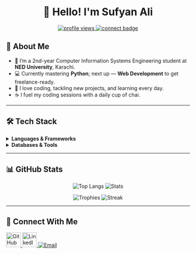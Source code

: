 <h1 align="center">👋 Hello! I'm Sufyan Ali</h1>

<p align="center">
  <a href="https://github.com/Alixoxox">
    <img src="https://komarev.com/ghpvc/?username=Alixoxox&label=Profile%20views&color=0e75b6&style=flat" alt="profile views"/>
  </a>
  <a href="#connect-with-me">
    <img src="https://img.shields.io/badge/Let's%20Connect-blue?logo=github&logoColor=white" alt="connect badge"/>
  </a>
</p>



## 🎯 About Me

- 🔭 I’m a 2nd-year Computer Information Systems Engineering student at **NED University**, Karachi.  
- 💻 Currently mastering **Python**; next up — **Web Development** to get freelance-ready.  
- 🌱 I love coding, tackling new projects, and learning every day.  
- ☕ I fuel my coding sessions with a daily cup of chai.  

---

## 🛠️ Tech Stack

<details>
<summary><strong>Languages & Frameworks</strong></summary>
<p align="left">
  <img src="https://raw.githubusercontent.com/ryantusi/Github_Profile_README_Generator/main/src/images/icons/ProgrammingLanguages/c.svg"         alt="C"        width="40" height="40"/>
  <img src="https://raw.githubusercontent.com/ryantusi/Github_Profile_README_Generator/main/src/images/icons/ProgrammingLanguages/python.svg"   alt="Python"  width="40" height="40"/>
  <img src="https://raw.githubusercontent.com/ryantusi/Github_Profile_README_Generator/main/src/images/icons/ProgrammingLanguages/javascript.svg" alt="JS"   width="40" height="40"/>
  <img src="https://cdn.jsdelivr.net/gh/devicons/devicon/icons/assembly/assembly-original.svg" alt="Assembly" width="40" height="40"/>
</p>
<p align="left">
  <img src="https://raw.githubusercontent.com/ryantusi/Github_Profile_README_Generator/main/src/images/icons/FrontendDevelopment/html.svg"     alt="HTML5"    width="40" height="40"/>
  <img src="https://raw.githubusercontent.com/ryantusi/Github_Profile_README_Generator/main/src/images/icons/FrontendDevelopment/css.svg"      alt="CSS3"     width="40" height="40"/>
  <img src="https://raw.githubusercontent.com/ryantusi/Github_Profile_README_Generator/main/src/images/icons/FrontendDevelopment/reactjs.svg"  alt="React"    width="40" height="40"/>
  <img src="https://raw.githubusercontent.com/ryantusi/Github_Profile_README_Generator/main/src/images/icons/FrontendDevelopment/tailwind.svg" alt="Tailwind" width="40" height="40"/>
</p>
<p align="left">
  <img src="https://raw.githubusercontent.com/ryantusi/Github_Profile_README_Generator/main/src/images/icons/BackendDevelopment/nodejs.svg"  alt="Node.js"  width="40" height="40"/>
  <img src="https://raw.githubusercontent.com/ryantusi/Github_Profile_README_Generator/main/src/images/icons/BackendDevelopment/express.svg" alt="Express"  width="40" height="40"/>
</p>
</details>

<details>
<summary><strong>Databases & Tools</strong></summary>
<p align="left">
  <img src="https://raw.githubusercontent.com/ryantusi/Github_Profile_README_Generator/main/src/images/icons/Database/mysql.svg"  alt="MySQL"    width="40" height="40"/>
  <img src="https://raw.githubusercontent.com/ryantusi/Github_Profile_README_Generator/main/src/images/icons/Software/postman.svg"    alt="Postman"  width="40" height="40"/>
  <img src="https://raw.githubusercontent.com/ryantusi/Github_Profile_README_Generator/main/src/images/icons/Software/matlab.svg"     alt="MATLAB"   width="40" height="40"/>
  <img src="https://raw.githubusercontent.com/ryantusi/Github_Profile_README_Generator/main/src/images/icons/Other/git.svg"        alt="Git"      width="40" height="40"/>
  <img src="https://raw.githubusercontent.com/ryantusi/Github_Profile_README_Generator/main/src/images/icons/Other/linux.svg"      alt="Linux"    width="40" height="40"/>
  <img src="https://raw.githubusercontent.com/ryantusi/Github_Profile_README_Generator/main/src/images/icons/Software/figma.svg"    alt="Figma"    width="40" height="40"/>
</p>
</details>

---

## 📊 GitHub Stats

<p align="center">
  <img alt="Top Langs" src="https://github-readme-stats.vercel.app/api/top-langs?username=Alixoxox&layout=compact&theme=radical"/> 
  
  <img alt="Stats"     src="https://github-readme-stats.vercel.app/api?username=Alixoxox&show_icons=true&theme=radical"/>  
</p>


<p align="center">
  <img alt="Trophies" src="https://github-profile-trophy.vercel.app/?username=Alixoxox&theme=radical&row=2&column=3"/>  
  
  <img alt="Streak"   src="https://github-readme-streak-stats.herokuapp.com/?user=Alixoxox&theme=radical"/>    
</p>

---

## 🔗 Connect With Me <a name="connect-with-me"></a>

<p align="left">
  <a href="https://github.com/Alixoxox"     target="_blank" rel="noopener">  <img src="https://raw.githubusercontent.com/ryantusi/Github_Profile_README_Generator/main/src/images/icons/Social/github.svg"    alt="GitHub"  width="40" height="40"/>  
  </a>  
  <a href="https://www.linkedin.com/in/sufyan-ali-591944217" target="_blank" rel="noopener">
    <img src="https://raw.githubusercontent.com/ryantusi/Github_Profile_README_Generator/main/src/images/icons/Social/linked-in-alt.svg" alt="LinkedIn" width="40" height="40"/>  </a>   
   <a href="mailto:sufyanali05.work@gmail.com"    target="_blank" rel="noopener"><img src="https://img.shields.io/badge/Email-D14836?logo=gmail&logoColor=white" alt="Email" /></a>
</p>

